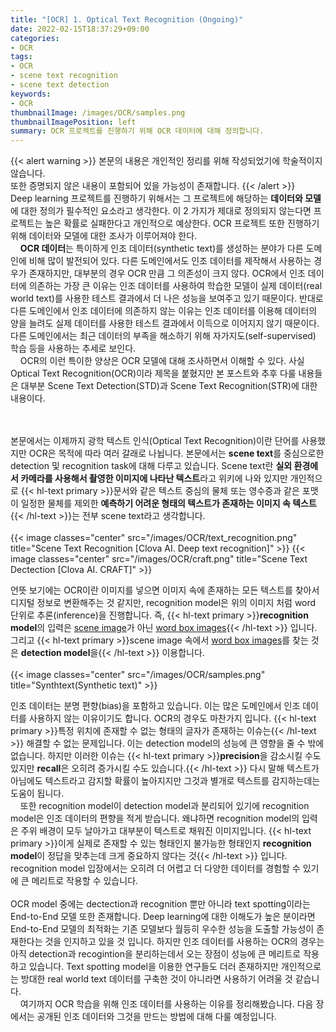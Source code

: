 ```yaml
---
title: "[OCR] 1. Optical Text Recognition (Ongoing)"
date: 2022-02-15T18:37:29+09:00
categories:
- OCR
tags:
- OCR
- scene text recognition
- scene text detection
keywords:
- OCR
thumbnailImage: /images/OCR/samples.png
thumbnailImagePosition: left
summary: OCR 프로젝트를 진행하기 위해 OCR 데이터에 대해 정의합니다.
---
```

{{< alert warning >}}
본문의 내용은 개인적인 정리를 위해 작성되었기에 학술적이지 않습니다.  
또한 증명되지 않은 내용이 포함되어 있을 가능성이 존재합니다.
{{< /alert >}}
\
Deep learning 프로젝트를 진행하기 위해서는 그 프로젝트에 해당하는 **데이터와 모델**에 대한 정의가 필수적인 요소라고 생각한다. 이 2 가지가 제대로 정의되지 않는다면 프로젝트는 높은 확률로 실패한다고 개인적으로 예상한다. OCR 프로젝트 또한 진행하기 위해 데이터와 모델에 대한 조사가 이루어져야 한다.  
&nbsp;&nbsp;&nbsp;&nbsp;**OCR 데이터**는 특이하게 인조 데이터(synthetic text)를 생성하는 분야가 다른 도메인에 비해 많이 발전되어 있다. 다른 도메인에서도 인조 데이터를 제작해서 사용하는 경우가 존재하지만, 대부분의 경우 OCR 만큼 그 의존성이 크지 않다. OCR에서 인조 데이터에 의존하는 가장 큰 이유는 인조 데이터를 사용하여 학습한 모델이 실제 데이터(real world text)를 사용한 테스트 결과에서 더 나은 성능을 보여주고 있기 때문이다. 반대로 다른 도메인에서 인조 데이터에 의존하지 않는 이유는 인조 데이터를 이용해 데이터의 양을 늘려도 실제 데이터를 사용한 테스트 결과에서 이득으로 이어지지 않기 때문이다. 다른 도메인에서는 최근 데이터의 부족을 해소하기 위해 자가지도(self-supervised) 학습 등을 사용하는 추세로 보인다.  
&nbsp;&nbsp;&nbsp;&nbsp;OCR의 이런 특이한 양상은 OCR 모델에 대해 조사하면서 이해할 수 있다. 사실 Optical Text Recognition(OCR)이라 제목을 붙혔지만 본 포스트와 추후 다룰 내용들은 대부분 Scene Text Detection(STD)과 Scene Text Recognition(STR)에 대한 내용이다.  


\
\
본문에서는 이제까지 광학 텍스트 인식(Optical Text Recognition)이란 단어를 사용했지만 OCR은 목적에 따라 여러 갈래로 나뉩니다. 본문에서는 **scene text**를 중심으로한 detection 및 recognition task에 대해 다루고 있습니다. Scene text란 **실외 환경에서 카메라를 사용해서 촬영한 이미지에 나타난 텍스트**라고 위키에 나와 있지만 개인적으로 {{< hl-text primary >}}문서와 같은 텍스트 중심의 물체 또는 영수증과 같은 포맷이 일정한 물체를 제외한 <b>예측하기 어려운 형태의 텍스트가 존재하는 이미지 속 텍스트</b>{{< /hl-text >}}는 전부 scene text라고 생각합니다.  
\
{{< image classes="center" src="/images/OCR/text_recognition.png" title="Scene Text Recognition [Clova AI. Deep text recognition]" >}}
{{< image classes="center" src="/images/OCR/craft.png" title="Scene Text Dectection [Clova AI. CRAFT]" >}}

언뜻 보기에는 OCR이란 이미지를 넣으면 이미지 속에 존재하는 모든 텍스트를 찾아서 디지털 정보로 변환해주는 것 같지만, recognition model은 위의 이미지 처럼 word 단위로 추론(inference)을 진행합니다. 즉, {{< hl-text primary >}}<b>recognition model</b>의 입력은 <u>scene image</u>가 아닌 <u>word box images</u>{{< /hl-text >}} 입니다. 그리고 {{< hl-text primary >}}scene image 속에서 <u>word box images</u>를 찾는 것은 <b>detection model</b>을{{< /hl-text >}} 이용합니다.  
\
{{< image classes="center" src="/images/OCR/samples.png" title="Synthtext(Synthetic text)" >}}

인조 데이터는 분명 편향(bias)을 포함하고 있습니다. 이는 많은 도메인에서 인조 데이터를 사용하지 않는 이유이기도 합니다. OCR의 경우도 마찬가지 입니다. {{< hl-text primary >}}특정 위치에 존재할 수 없는 형태의 글자가 존재하는 이슈는{{< /hl-text >}} 해결할 수 없는 문제입니다. 이는 detection model의 성능에 큰 영향을 줄 수 밖에 없습니다. 하지만 이러한 이슈는 {{< hl-text primary >}}<b>precision</b>을 감소시킬 수도 있지만 <b>recall</b>은 오히려 증가시킬 수도 있습니다.{{< /hl-text >}} 다시 말해 텍스트가 아님에도 텍스트라고 감지할 확률이 높아지지만 그것과 별개로 텍스트를 감지하는데는 도움이 됩니다.  
&nbsp;&nbsp;&nbsp;&nbsp;또한 recognition model이 detection model과 분리되어 있기에 recognition model은 인조 데이터의 편향을 적게 받습니다. 왜냐하면 recognition model의 입력은 주위 배경이 모두 날아가고 대부분이 텍스트로 채워진 이미지입니다. {{< hl-text primary >}}이게 실제로 존재할 수 있는 형태인지 불가능한 형태인지 <b>recognition model</b>이 정답을 맞추는데 크게 중요하지 않다는 것{{< /hl-text >}} 입니다. recognition model 입장에서는 오히려 더 어렵고 더 다양한 데이터를 경험할 수 있기에 큰 메리트로 작용할 수 있습니다.  
\
OCR model 중에는 dectection과 recognition 뿐만 아니라 text spotting이라는 End-to-End 모델 또한 존재합니다. Deep learning에 대한 이해도가 높은 분이라면 End-to-End 모델의 최적화는 기존 모델보다 월등히 우수한 성능을 도출할 가능성이 존재한다는 것을 인지하고 있을 것 입니다. 하지만 인조 데이터를 사용하는 OCR의 경우는 아직 detection과 recogintion을 분리하는데서 오는 장점이 성능에 큰 메리트로 작용하고 있습니다. Text spotting model을 이용한 연구들도 더러 존재하지만 개인적으로는 방대한 real world text 데이터를 구축한 것이 아니라면 사용하기 어려울 것 같습니다.  
&nbsp;&nbsp;&nbsp;&nbsp;여기까지 OCR 학습을 위해 인조 데이터를 사용하는 이유를 정리해봤습니다. 다음 장에서는 공개된 인조 데이터와 그것을 만드는 방법에 대해 다룰 예정입니다.